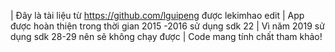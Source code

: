 | Đây là tài liệu từ https://github.com/lguipeng được lekimhao edit 
| App được hoàn thiện trong thời gian 2015 -2016 sử dụng sdk 22
| Vì năm 2019 sử dụng sdk 28-29 nên sẽ không chạy được
| Code mang tính chất tham khảo!





